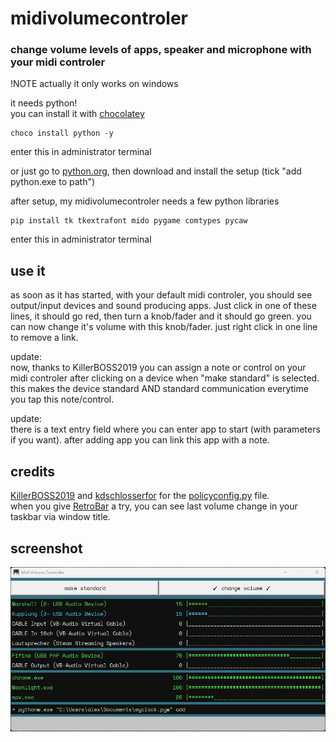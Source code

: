 # midivolumecontroler
### change volume levels of apps, speaker and microphone with your midi controler

!NOTE
actually it only works on windows

it needs python!<br>
you can install it with [chocolatey](https://chocolatey.org/install)<br>
```Shell
choco install python -y
```
enter this in administrator terminal

or just go to [python.org](https://www.python.org/), then download and install the setup (tick "add python.exe to path")

after setup, my midivolumecontroler needs a few python libraries<br>
```Shell
pip install tk tkextrafont mido pygame comtypes pycaw
```
enter this in administrator terminal

## use it
as soon as it has started, with your default midi controler, you should see output/input devices and sound producing apps. Just click in one of these lines, it should go red, then turn a knob/fader and it should go green. you can now change it's volume with this knob/fader. just right click in one line to remove a link.

update:<br>
now, thanks to KillerBOSS2019 you can assign a note or control on your midi controler after clicking on a device when "make standard" is selected. this makes the device standard AND standard communication everytime you tap this note/control.

update:<br>
there is a text entry field where you can enter app to start (with parameters if you want). after adding app you can link this app with a note.

## credits
[KillerBOSS2019](https://github.com/KillerBOSS2019) and [kdschlosserfor](https://github.com/kdschlosser) for the [policyconfig.py](/app/policyconfig.py) file.<br>
when you give [RetroBar](https://github.com/dremin/RetroBar) a try, you can see last volume change in your taskbar via window title.

## screenshot
![screenshot](/screenshot_005.png?raw=true)
